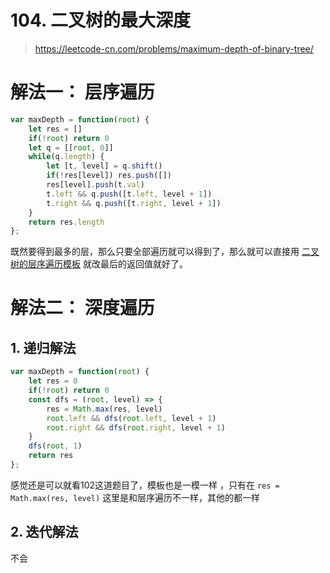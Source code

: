 # 104. 二叉树的最大深度

> https://leetcode-cn.com/problems/maximum-depth-of-binary-tree/

# 解法一： 层序遍历

```js
var maxDepth = function(root) {
    let res = []
    if(!root) return 0
    let q = [[root, 0]]
    while(q.length) {
        let [t, level] = q.shift()
        if(!res[level]) res.push([])
        res[level].push(t.val)
        t.left && q.push([t.left, level + 1])
        t.right && q.push([t.right, level + 1])
    }
    return res.length
};
```
既然要得到最多的层，那么只要全部遍历就可以得到了，那么就可以直接用 [二叉树的层序遍历模板](./102.md) 就改最后的返回值就好了。

# 解法二： 深度遍历

## 1. 递归解法
```js
var maxDepth = function(root) {
    let res = 0
    if(!root) return 0
    const dfs = (root, level) => {
        res = Math.max(res, level)
        root.left && dfs(root.left, level + 1)
        root.right && dfs(root.right, level + 1)
    }
    dfs(root, 1)
    return res
};
```

感觉还是可以就看102这道题目了，模板也是一模一样 ，只有在 `res = Math.max(res, level)` 这里是和层序遍历不一样，其他的都一样
## 2. 迭代解法
不会